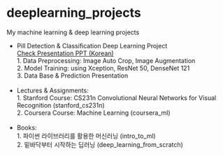 # deeplearning_projects
My machine learning &amp; deep learning projects

<ul>
  <li>
  Pill Detection & Classification Deep Learning Project<br>
  <a href='https://github.com/philgineer/deeplearning_projects/blob/master/pill_detection%26classification/Presentation_%EB%B0%9C%ED%91%9C%EC%9A%A9.pdf'>Check Presentation PPT (Korean)</a><br>
  1. Data Preprocessing: Image Auto Crop, Image Augmentation<br>
  2. Model Training: using Xception, ResNet 50, DenseNet 121<br>
  3. Data Base & Prediction Presentation<br>
  </li><br>

  <li>
  Lectures & Assignments: <br>
  1. Stanford Course: CS231n Convolutional Neural Networks for Visual Recognition (stanford_cs231n)<br>
  2. Coursera Course: Machine Learning (coursera_ml)<br>
  </li><br>
  
  <li>
  Books: <br>
  1. 파이썬 라이브러리를 활용한 머신러닝 (intro_to_ml) <br>
  2. 밑바닥부터 시작하는 딥러닝 (deep_learning_from_scratch)
  
  
  
</ul>
  


